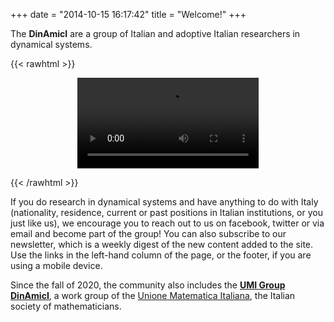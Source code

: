 +++
date = "2014-10-15 16:17:42"
title = "Welcome!"
+++

The **DinAmicI** are a group of Italian and adoptive Italian researchers
in dynamical systems.

{{< rawhtml >}}

<video width="290" autoplay loop style="display:block; margin-left:auto; margin-right:auto; margin-top:1em; margin-bottom: 1em;">
    <source src="/videos/logo.webm" type="video/webm">
    <source src="/videos/logo.mp4" type="video/mp4">
    Your browser does not support the video tag.  
</video>

{{< /rawhtml >}}

If you do research in dynamical systems and have anything to do with
Italy (nationality, residence, current or past positions in Italian
institutions, or you just like us), we encourage you to reach out to
us on facebook, twitter or via email and become part of the group!
You can also subscribe to our newsletter, which is a weekly digest of
the new content added to the site.
Use the links in the left-hand column of the page, or the footer,
if you are using a mobile device.

Since the fall of 2020, the community also includes the [**UMI Group
DinAmicI**](https://umi.dm.unibo.it/gruppi-umi-2/gruppo-umi-dinamici/),
a work group of the [Unione Matematica
Italiana](https://umi.dm.unibo.it/), the Italian society of
mathematicians.
